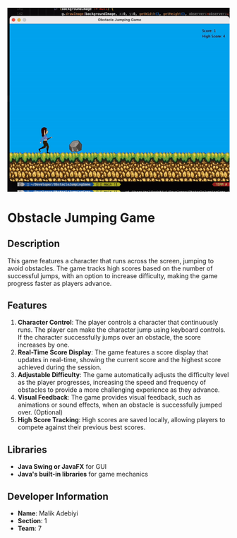 ![Obstacle Jumping Game Demo](https://github.com/ma3trix/ObstacleJumpingGame/blob/main/demo.gif?raw=true)

# Obstacle Jumping Game

## Description
This game features a character that runs across the screen, jumping to avoid obstacles. The game tracks high scores based on the number of successful jumps, with an option to increase difficulty, making the game progress faster as players advance.

## Features
1. **Character Control**: The player controls a character that continuously runs. The player can make the character jump using keyboard controls. If the character successfully jumps over an obstacle, the score increases by one.
2. **Real-Time Score Display**: The game features a score display that updates in real-time, showing the current score and the highest score achieved during the session.
3. **Adjustable Difficulty**: The game automatically adjusts the difficulty level as the player progresses, increasing the speed and frequency of obstacles to provide a more challenging experience as they advance.
4. **Visual Feedback**: The game provides visual feedback, such as animations or sound effects, when an obstacle is successfully jumped over. (Optional)
5. **High Score Tracking**: High scores are saved locally, allowing players to compete against their previous best scores.

## Libraries
- **Java Swing or JavaFX** for GUI
- **Java's built-in libraries** for game mechanics

## Developer Information
- **Name**: Malik Adebiyi
- **Section**: 1
- **Team**: 7
